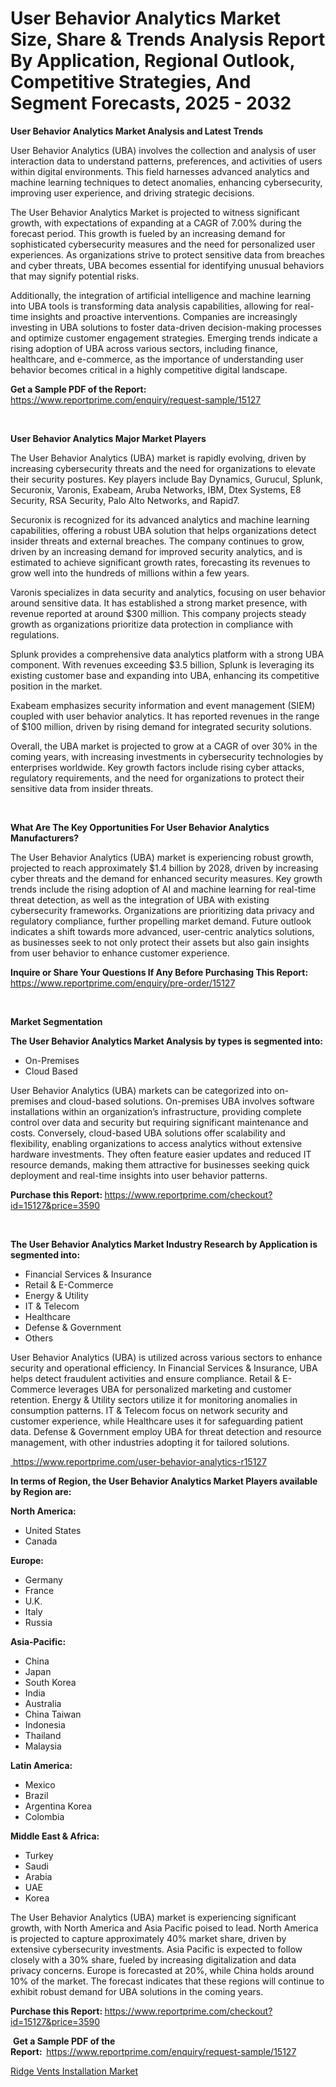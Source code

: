 <p><h1>User Behavior Analytics Market Size, Share & Trends Analysis Report By Application, Regional Outlook, Competitive Strategies, And Segment Forecasts, 2025 - 2032</h1></p><p><strong>User Behavior Analytics Market Analysis and Latest Trends</strong></p>
<p><p>User Behavior Analytics (UBA) involves the collection and analysis of user interaction data to understand patterns, preferences, and activities of users within digital environments. This field harnesses advanced analytics and machine learning techniques to detect anomalies, enhancing cybersecurity, improving user experience, and driving strategic decisions.</p><p>The User Behavior Analytics Market is projected to witness significant growth, with expectations of expanding at a CAGR of 7.00% during the forecast period. This growth is fueled by an increasing demand for sophisticated cybersecurity measures and the need for personalized user experiences. As organizations strive to protect sensitive data from breaches and cyber threats, UBA becomes essential for identifying unusual behaviors that may signify potential risks.</p><p>Additionally, the integration of artificial intelligence and machine learning into UBA tools is transforming data analysis capabilities, allowing for real-time insights and proactive interventions. Companies are increasingly investing in UBA solutions to foster data-driven decision-making processes and optimize customer engagement strategies. Emerging trends indicate a rising adoption of UBA across various sectors, including finance, healthcare, and e-commerce, as the importance of understanding user behavior becomes critical in a highly competitive digital landscape.</p></p>
<p><strong>Get a Sample PDF of the Report:&nbsp;</strong> <a href="https://www.reportprime.com/enquiry/request-sample/15127?utm_campaign=2315&utm_medium=2&utm_source=Github&utm_content=ia&utm_term=20032025&utm_id=user-behavior-analytics">https://www.reportprime.com/enquiry/request-sample/15127</a></p>
<p>&nbsp;</p>
<p><strong>User Behavior Analytics Major Market Players</strong></p>
<p><p>The User Behavior Analytics (UBA) market is rapidly evolving, driven by increasing cybersecurity threats and the need for organizations to elevate their security postures. Key players include Bay Dynamics, Gurucul, Splunk, Securonix, Varonis, Exabeam, Aruba Networks, IBM, Dtex Systems, E8 Security, RSA Security, Palo Alto Networks, and Rapid7.</p><p>Securonix is recognized for its advanced analytics and machine learning capabilities, offering a robust UBA solution that helps organizations detect insider threats and external breaches. The company continues to grow, driven by an increasing demand for improved security analytics, and is estimated to achieve significant growth rates, forecasting its revenues to grow well into the hundreds of millions within a few years.</p><p>Varonis specializes in data security and analytics, focusing on user behavior around sensitive data. It has established a strong market presence, with revenue reported at around $300 million. This company projects steady growth as organizations prioritize data protection in compliance with regulations.</p><p>Splunk provides a comprehensive data analytics platform with a strong UBA component. With revenues exceeding $3.5 billion, Splunk is leveraging its existing customer base and expanding into UBA, enhancing its competitive position in the market.</p><p>Exabeam emphasizes security information and event management (SIEM) coupled with user behavior analytics. It has reported revenues in the range of $100 million, driven by rising demand for integrated security solutions.</p><p>Overall, the UBA market is projected to grow at a CAGR of over 30% in the coming years, with increasing investments in cybersecurity technologies by enterprises worldwide. Key growth factors include rising cyber attacks, regulatory requirements, and the need for organizations to protect their sensitive data from insider threats.</p></p>
<p>&nbsp;</p>
<p><strong>What Are The Key Opportunities For User Behavior Analytics Manufacturers?</strong></p>
<p><p>The User Behavior Analytics (UBA) market is experiencing robust growth, projected to reach approximately $1.4 billion by 2028, driven by increasing cyber threats and the demand for enhanced security measures. Key growth trends include the rising adoption of AI and machine learning for real-time threat detection, as well as the integration of UBA with existing cybersecurity frameworks. Organizations are prioritizing data privacy and regulatory compliance, further propelling market demand. Future outlook indicates a shift towards more advanced, user-centric analytics solutions, as businesses seek to not only protect their assets but also gain insights from user behavior to enhance customer experience.</p></p>
<p><strong>Inquire or Share Your Questions If Any Before Purchasing This Report:</strong> <a href="https://www.reportprime.com/enquiry/pre-order/15127?utm_campaign=2315&utm_medium=2&utm_source=Github&utm_content=ia&utm_term=20032025&utm_id=user-behavior-analytics">https://www.reportprime.com/enquiry/pre-order/15127</a></p>
<p>&nbsp;</p>
<p><strong>Market Segmentation</strong></p>
<p><strong>The User Behavior Analytics Market Analysis by types is segmented into:</strong></p>
<p><ul><li>On-Premises</li><li>Cloud Based</li></ul></p>
<p><p>User Behavior Analytics (UBA) markets can be categorized into on-premises and cloud-based solutions. On-premises UBA involves software installations within an organization’s infrastructure, providing complete control over data and security but requiring significant maintenance and costs. Conversely, cloud-based UBA solutions offer scalability and flexibility, enabling organizations to access analytics without extensive hardware investments. They often feature easier updates and reduced IT resource demands, making them attractive for businesses seeking quick deployment and real-time insights into user behavior patterns.</p></p>
<p><strong>Purchase this Report:&nbsp;</strong><a href="https://www.reportprime.com/checkout?id=15127&price=3590&utm_campaign=2315&utm_medium=2&utm_source=Github&utm_content=ia&utm_term=20032025&utm_id=user-behavior-analytics">https://www.reportprime.com/checkout?id=15127&price=3590</a></p>
<p>&nbsp;</p>
<p><strong>The User Behavior Analytics Market Industry Research by Application is segmented into:</strong></p>
<p><ul><li>Financial Services & Insurance</li><li>Retail & E-Commerce</li><li>Energy & Utility</li><li>IT & Telecom</li><li>Healthcare</li><li>Defense & Government</li><li>Others</li></ul></p>
<p><p>User Behavior Analytics (UBA) is utilized across various sectors to enhance security and operational efficiency. In Financial Services & Insurance, UBA helps detect fraudulent activities and ensure compliance. Retail & E-Commerce leverages UBA for personalized marketing and customer retention. Energy & Utility sectors utilize it for monitoring anomalies in consumption patterns. IT & Telecom focus on network security and customer experience, while Healthcare uses it for safeguarding patient data. Defense & Government employ UBA for threat detection and resource management, with other industries adopting it for tailored solutions.</p></p>
<p><a href="https://www.reportprime.com/user-behavior-analytics-r15127?utm_campaign=2315&utm_medium=2&utm_source=Github&utm_content=ia&utm_term=20032025&utm_id=user-behavior-analytics">&nbsp;https://www.reportprime.com/user-behavior-analytics-r15127</a></p>
<p><strong>In terms of Region, the User Behavior Analytics Market Players available by Region are:</strong></p>
<p>
    <p> <strong> North America: </strong>
        <ul>
            <li>United States</li>
            <li>Canada</li>
        </ul>
        </p> 
    <p> <strong> Europe: </strong>
        <ul>
            <li>Germany</li>
            <li>France</li>
            <li>U.K.</li>
            <li>Italy</li>
            <li>Russia</li>
        </ul>
        </p> 
    <p> <strong> Asia-Pacific: </strong>
        <ul>
            <li>China</li>
            <li>Japan</li>
            <li>South Korea</li>
            <li>India</li>
            <li>Australia</li>
            <li>China Taiwan</li>
            <li>Indonesia</li>
            <li>Thailand</li>
            <li>Malaysia</li>
        </ul>
        </p> 
    <p> <strong> Latin America: </strong>
        <ul>
            <li>Mexico</li>
            <li>Brazil</li>
            <li>Argentina Korea</li>
            <li>Colombia</li>
        </ul>
        </p> 
    <p> <strong> Middle East & Africa: </strong>
        <ul>
            <li>Turkey</li>
            <li>Saudi</li>
            <li>Arabia</li>
            <li>UAE</li>
            <li>Korea</li>
        </ul>
    </p>
    </p>
<p><p>The User Behavior Analytics (UBA) market is experiencing significant growth, with North America and Asia Pacific poised to lead. North America is projected to capture approximately 40% market share, driven by extensive cybersecurity investments. Asia Pacific is expected to follow closely with a 30% share, fueled by increasing digitalization and data privacy concerns. Europe is forecasted at 20%, while China holds around 10% of the market. The forecast indicates that these regions will continue to exhibit robust demand for UBA solutions in the coming years.</p></p>
<p><strong>Purchase this Report: </strong><a href="https://www.reportprime.com/checkout?id=15127&price=3590&utm_campaign=2315&utm_medium=2&utm_source=Github&utm_content=ia&utm_term=20032025&utm_id=user-behavior-analytics">https://www.reportprime.com/checkout?id=15127&price=3590</a></p>
<p>&nbsp;<strong>Get a Sample PDF of the Report:&nbsp;&nbsp;</strong><a href="https://www.reportprime.com/enquiry/request-sample/15127?utm_campaign=2315&utm_medium=2&utm_source=Github&utm_content=ia&utm_term=20032025&utm_id=user-behavior-analytics">https://www.reportprime.com/enquiry/request-sample/15127</a></p>
<p><strong></strong></p>
<p><p><a href="https://github.com/orlinvisonju/Market-Research-Report-List-1/blob/main/ridge-vents-installation-market.md?utm_campaign=2315&utm_medium=2&utm_source=Github&utm_content=ia&utm_term=20032025&utm_id=user-behavior-analytics">Ridge Vents Installation Market</a></p></p>